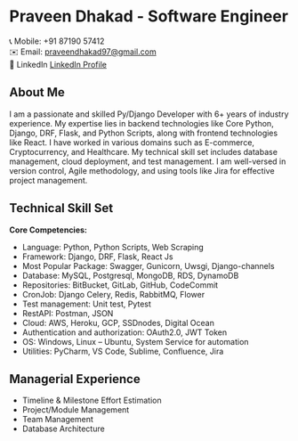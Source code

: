 # Praveen Dhakad - Software Engineer

📞 Mobile: +91 87190 57412  
✉️ Email: praveendhakad97@gmail.com  
💼 LinkedIn [LinkedIn Profile](https://www.linkedin.com/in/praveen-dhakad-b9ab8818a)  

## About Me
I am a passionate and skilled Py/Django Developer with 6+ years of industry experience. My expertise lies in backend technologies like Core Python, Django, DRF, Flask, and Python Scripts, along with frontend technologies like React. I have worked in various domains such as E-commerce, Cryptocurrency, and Healthcare. My technical skill set includes database management, cloud deployment, and test management. I am well-versed in version control, Agile methodology, and using tools like Jira for effective project management.

## Technical Skill Set
**Core Competencies:**
- Language: Python, Python Scripts, Web Scraping
- Framework: Django, DRF, Flask, React Js
- Most Popular Package: Swagger, Gunicorn, Uwsgi, Django-channels
- Database: MySQL, Postgresql, MongoDB, RDS, DynamoDB
- Repositories: BitBucket, GitLab, GitHub, CodeCommit
- CronJob: Django Celery, Redis, RabbitMQ, Flower
- Test management: Unit test, Pytest
- RestAPI: Postman, JSON
- Cloud: AWS, Heroku, GCP, SSDnodes, Digital Ocean
- Authentication and authorization: OAuth2.0, JWT Token
- OS: Windows, Linux – Ubuntu, System Service for automation
- Utilities: PyCharm, VS Code, Sublime, Confluence, Jira

## Managerial Experience
- Timeline & Milestone Effort Estimation
- Project/Module Management
- Team Management
- Database Architecture

<!---
parv06/parv06 is a ✨ special ✨ repository because its `README.md` (this file) appears on your GitHub profile.
You can click the Preview link to take a look at your changes.
--->
